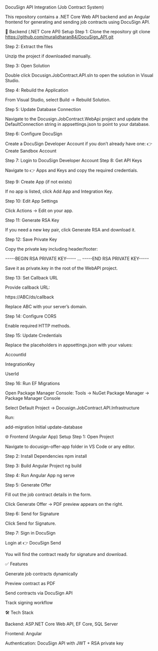 DocuSign API Integration (Job Contract System)

This repository contains a .NET Core Web API backend and an Angular frontend for generating and sending job contracts using DocuSign API.

🚀 Backend (.NET Core API) Setup
Step 1: Clone the repository
git clone https://github.com/muralidharan84/DocuSign_API.git

Step 2: Extract the files

Unzip the project if downloaded manually.

Step 3: Open Solution

Double click Docusign.JobContract.API.sln to open the solution in Visual Studio.

Step 4: Rebuild the Application

From Visual Studio, select Build → Rebuild Solution.

Step 5: Update Database Connection

Navigate to the Docusign.JobContract.WebApi project and update the DefaultConnection string in appsettings.json to point to your database.

Step 6: Configure DocuSign

Create a DocuSign Developer Account if you don’t already have one:
👉 Create Sandbox Account

Step 7: Login to DocuSign Developer Account
Step 8: Get API Keys

Navigate to 👉 Apps and Keys
 and copy the required credentials.

Step 9: Create App (if not exists)

If no app is listed, click Add App and Integration Key.

Step 10: Edit App Settings

Click Actions → Edit on your app.

Step 11: Generate RSA Key

If you need a new key pair, click Generate RSA and download it.

Step 12: Save Private Key

Copy the private key including header/footer:

-----BEGIN RSA PRIVATE KEY-----
...
-----END RSA PRIVATE KEY-----


Save it as private.key in the root of the WebAPI project.

Step 13: Set Callback URL

Provide callback URL:

https://ABC/ds/callback


Replace ABC with your server’s domain.

Step 14: Configure CORS

Enable required HTTP methods.

Step 15: Update Credentials

Replace the placeholders in appsettings.json with your values:

AccountId

IntegrationKey

UserId

Step 16: Run EF Migrations

Open Package Manager Console:
Tools → NuGet Package Manager → Package Manager Console

Select Default Project → Docusign.JobContract.API.Infrastructure

Run:

add-migration Initial
update-database

🌐 Frontend (Angular App) Setup
Step 1: Open Project

Navigate to docusign-offer-app folder in VS Code or any editor.

Step 2: Install Dependencies
npm install

Step 3: Build Angular Project
ng build

Step 4: Run Angular App
ng serve

Step 5: Generate Offer

Fill out the job contract details in the form.

Click Generate Offer → PDF preview appears on the right.

Step 6: Send for Signature

Click Send for Signature.

Step 7: Sign in DocuSign

Login at 👉 DocuSign Send

You will find the contract ready for signature and download.

✅ Features

Generate job contracts dynamically

Preview contract as PDF

Send contracts via DocuSign API

Track signing workflow

🛠 Tech Stack

Backend: ASP.NET Core Web API, EF Core, SQL Server

Frontend: Angular

Authentication: DocuSign API with JWT + RSA private key
